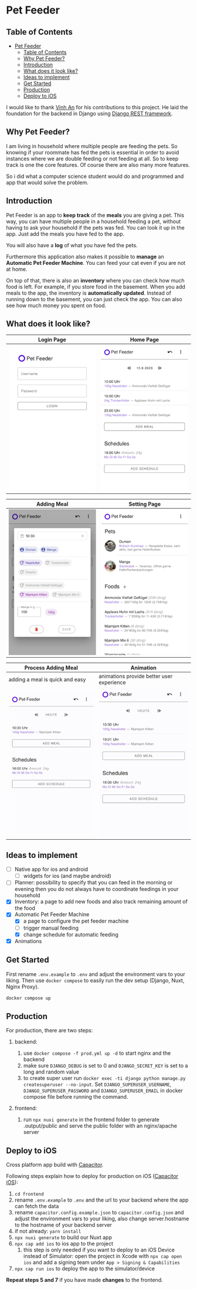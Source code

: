 # Pet Feeder

## Table of Contents

- [Pet Feeder](#pet-feeder)
  - [Table of Contents](#table-of-contents)
  - [Why Pet Feeder?](#why-pet-feeder)
  - [Introduction](#introduction)
  - [What does it look like?](#what-does-it-look-like)
  - [Ideas to implement](#ideas-to-implement)
  - [Get Started](#get-started)
  - [Production](#production)
  - [Deploy to iOS](#deploy-to-ios)

I would like to thank [Vinh An](https://github.com/anvinh01) for his contributions to this project. He laid the foundation for the backend in Django using [Django REST framework](https://www.django-rest-framework.org).

## Why Pet Feeder?

I am living in household where multiple people are feeding the pets. So knowing if your roommate has fed the pets is essential in order to avoid instances where we are double feeding or not feeding at all. So to keep track is one the core features. Of course there are also many more features.

So i did what a computer science student would do and programmed and app that would solve the problem.

## Introduction

Pet Feeder is an app to **keep track** of the **meals** you are giving a pet.
This way, you can have multiple people in a household feeding a pet, without having
to ask your household if the pets was fed. You can look it up in the app. Just add the
meals you have fed to the app.

You will also have a **log** of what you have fed the pets.

Furthermore this application also makes it possible to **manage** an **Automatic Pet Feeder Machine**. You can feed your cat even if you are not at home.

On top of that, there is also an **inventory** where you can check how much food is left. For example, if you store food in the basement. When you add meals to the app, the inventory is **automatically updated**. Instead of running down to the basement, you can just check the app. You can also see how much money you spent on food.

## What does it look like?

Login Page                                |  Home Page
------------------------------------------|--------------------------
![Login Picture](demo/00-login.jpg)       |  ![Home Picture](demo/01-homescreen.jpg)

Adding Meal                               |  Setting Page
------------------------------------------|--------------------------
![Adding Meal](demo/02-adding-meal.jpg)   |  ![Setting Page](demo/04-settings.jpg)

Process Adding Meal                       |  Animation
------------------------------------------|--------------------------
adding a meal is quick and easy           |  animations provide better user experience
![Process Meal](demo/adding_meal.gif)     |  ![Animation](demo/animations.gif)
## Ideas to implement

- [ ] Native app for ios and android
  - [ ] widgets for ios (and maybe android)
- [ ] Planner: possibility to specify that you can feed in the morning or evening then you do not always have to coordinate feedings in your household
- [x] Inventory: a page to add new foods and also track remaining amount of the food
- [x] Automatic Pet Feeder Machine
  - [x] a page to configure the pet feeder machine
  - [ ] trigger manual feeding
  - [x] change schedule for automatic feeding
- [x] Animations

## Get Started

First rename `.env.example` to `.env` and adjust the environment vars to your liking.
Then use `docker compose` to easily run the dev setup (Django, Nuxt, Nginx Proxy).

```sh
docker compose up
```

## Production

For production, there are two steps:

1. backend:
   1. use `docker compose -f prod.yml up -d` to start nginx and the backend
   2. make sure `DJANGO_DEBUG` is set to 0 and `DJANGO_SECRET_KEY` is set to a long and random value
   3. to create super user run `docker exec -ti django python manage.py createsuperuser --no-input`. Set `DJANGO_SUPERUSER_USERNAME`, `DJANGO_SUPERUSER_PASSWORD` and `DJANGO_SUPERUSER_EMAIL` in docker compose file before running the command.

2. frontend:
   1. run `npx nuxi generate` in the frontend folder to generate .output/public and serve the public folder with an nginx/apache server

## Deploy to iOS

Cross platform app build with [Capacitor](https://capacitorjs.com/).

Following steps explain how to deploy for production on iOS ([Capacitor iOS](https://capacitorjs.com/docs/ios)):

1. `cd frontend`
2. rename `.env.example` to `.env` and the url to your backend where the app can fetch the data
3. rename `capacitor.config.example.json` to `capacitor.config.json` and adjust the environment vars to your liking, also change server.hostname to the hostname of your backend server
4. if not already: `yarn install`
5. `npx nuxi generate` to build our Nuxt app
6. `npx cap add ios` to ios app to the project
   1. this step is only needed if you want to deploy to an iOS Device instead of Simulator: open the project in Xcode with `npx cap open ios` and add a signing team under `App > Signing & Capabilities`
7. `npx cap run ios` to deploy the app to the simulator/device

**Repeat steps 5 and 7** if you have made **changes** to the frontend.
